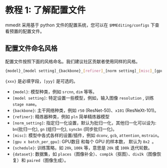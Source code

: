 # 教程 1: 了解配置文件

mmedit 采用基于 python 文件的配置系统，您可以在 `$MMEditing/configs` 下查看预置的配置文件。

## 配置文件命名风格

配置文件按照下面的风格命名。我们建议社区贡献者使用同样的风格。

```bash
{model}_[model setting]_{backbone}_[refiner]_[norm setting]_[misc]_[gpu x batch_per_gpu]_{schedule}_{dataset}
```

`{xxx}` 是必填字段，`[yyy]` 是可选的。

- `{model}`: 模型种类，例如 `srcnn`, `dim` 等等。
- `[model setting]`: 特定设置一些模型，例如，输入图像 `resolution` , 训练 `stage name`。
- `{backbone}`: 主干网络种类，例如 `r50` (ResNet-50)、`x101` (ResNeXt-101)。
- `{refiner}`: 精炼器种类，例如 `pln` 简单精炼器模型
- `[norm_setting]`: 指定归一化设置，默认为批归一化，其他归一化可以设为: `bn`(批归一化), `gn` (组归一化), `syncbn` (同步批归一化)。
- `[misc]`: 模型中各式各样的设置/插件，例如 `dconv`, `gcb`, `attention`, `mstrain`。
- `[gpu x batch_per_gpu]`: GPU数目 和每个 GPU 的样本数， 默认为 `8x2 `。
- `{schedule}`: 训练策略，如 `20k`, `100k` 等，意思是 `20k` 或 `100k` 迭代轮数。
- `{dataset}`: 数据集，如 `places`（图像补全）、`comp1k`（抠图）、`div2k`（图像恢复）和 `paired`（图像生成）。
